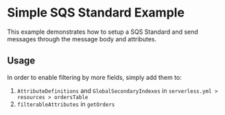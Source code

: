 # Simple SQS Standard Example

This example demonstrates how to setup a SQS Standard and send messages through the message body and attributes.

## Usage

In order to enable filtering by more fields, simply add them to:

1. `AttributeDefinitions` and `GlobalSecondaryIndexes` in `serverless.yml > resources > ordersTable`
2. `filterableAttributes` in `getOrders`
